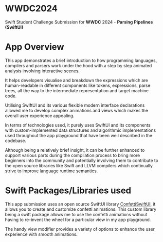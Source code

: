 # WWDC2024
Swift Student Challenge Submission for **WWDC** 2024 - **Parsing Pipelines (SwiftUI)**

# App Overview

This app demonstrates a brief introduction to how programming languages, compilers and parsers work under the hood with a step by step animated analysis involving interactive scenes. 

It helps developers visualise and breakdown the expressions which are human-readable in different components like tokens, expressions, parse trees, all the way to the intermediate representation and target machine code. 

Utilising SwiftUI and its various flexible modern interface declarations allowed me to develop complex animations and views which makes the overall user experience appealing. 

In terms of technologies used, it purely uses SwiftUI and its components with custom-implemented data structures and algorithmic implementations used throughout the app playground that have been well described in the codebase. 

Although being a relatively brief insight, it can be further enhanced to support various parts during the compilation process to bring more beginners into the community and potentially involving them to contribute to the open source libraries like Swift and LLVM compilers which continually strive to improve language runtime semantics.

# Swift Packages/Libraries used

This app submission uses an open source SwiftUI library [ConfettiSwiftUI](https://github.com/simibac/ConfettiSwiftUI), it allows you to create and customize confetti animations. This custom library being a swift package allows me to use the confetti animations without having to re-invent the wheel for a particular view in my app playground. 

The handy view modifier provides a variety of options to enhance the user experience with smooth animations.
